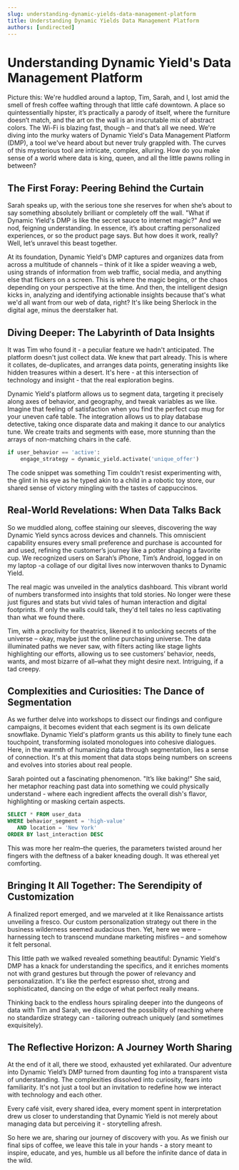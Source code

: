 ```yaml
---
slug: understanding-dynamic-yields-data-management-platform
title: Understanding Dynamic Yields Data Management Platform
authors: [undirected]
---
```



# Understanding Dynamic Yield's Data Management Platform

Picture this: We're huddled around a laptop, Tim, Sarah, and I, lost amid the smell of fresh coffee wafting through that little café downtown. A place so quintessentially hipster, it’s practically a parody of itself, where the furniture doesn’t match, and the art on the wall is an inscrutable mix of abstract colors. The Wi-Fi is blazing fast, though – and that’s all we need. We're diving into the murky waters of Dynamic Yield's Data Management Platform (DMP), a tool we've heard about but never truly grappled with. The curves of this mysterious tool are intricate, complex, alluring. How do you make sense of a world where data is king, queen, and all the little pawns rolling in between?

## The First Foray: Peering Behind the Curtain

Sarah speaks up, with the serious tone she reserves for when she’s about to say something absolutely brilliant or completely off the wall. "What if Dynamic Yield's DMP is like the secret sauce to internet magic?" And we nod, feigning understanding. In essence, it’s about crafting personalized experiences, or so the product page says. But how does it work, really? Well, let’s unravel this beast together.

At its foundation, Dynamic Yield's DMP captures and organizes data from across a multitude of channels – think of it like a spider weaving a web, using strands of information from web traffic, social media, and anything else that flickers on a screen. This is where the magic begins, or the chaos depending on your perspective at the time. And then, the intelligent design kicks in, analyzing and identifying actionable insights because that's what we'd all want from our web of data, right? It's like being Sherlock in the digital age, minus the deerstalker hat.

## Diving Deeper: The Labyrinth of Data Insights

It was Tim who found it - a peculiar feature we hadn't anticipated. The platform doesn't just collect data. We knew that part already. This is where it collates, de-duplicates, and arranges data points, generating insights like hidden treasures within a desert. It's here - at this intersection of technology and insight - that the real exploration begins. 

Dynamic Yield's platform allows us to segment data, targeting it precisely along axes of behavior, and geography, and tweak variables as we like. Imagine that feeling of satisfaction when you find the perfect cup mug for your uneven café table. The integration allows us to play database detective, taking once disparate data and making it dance to our analytics tune. We create traits and segments with ease, more stunning than the arrays of non-matching chairs in the café.

```python
if user_behavior == 'active':
    engage_strategy = dynamic_yield.activate('unique_offer')
```

The code snippet was something Tim couldn't resist experimenting with, the glint in his eye as he typed akin to a child in a robotic toy store, our shared sense of victory mingling with the tastes of cappuccinos.

## Real-World Revelations: When Data Talks Back

So we muddled along, coffee staining our sleeves, discovering the way Dynamic Yield syncs across devices and channels. This omniscient capability ensures every small preference and purchase is accounted for and used, refining the customer’s journey like a potter shaping a favorite cup. We recognized users on Sarah’s iPhone, Tim’s Android, logged in on my laptop -a collage of our digital lives now interwoven thanks to Dynamic Yield.

The real magic was unveiled in the analytics dashboard. This vibrant world of numbers transformed into insights that told stories. No longer were these just figures and stats but vivid tales of human interaction and digital footprints. If only the walls could talk, they'd tell tales no less captivating than what we found there. 

Tim, with a proclivity for theatrics, likened it to unlocking secrets of the universe – okay, maybe just the online purchasing universe. The data illuminated paths we never saw, with filters acting like stage lights highlighting our efforts, allowing us to see customers’ behavior, needs, wants, and most bizarre of all–what they might desire next. Intriguing, if a tad creepy.

## Complexities and Curiosities: The Dance of Segmentation

As we further delve into workshops to dissect our findings and configure campaigns, it becomes evident that each segment is its own delicate snowflake. Dynamic Yield's platform grants us this ability to finely tune each touchpoint, transforming isolated monologues into cohesive dialogues. Here, in the warmth of humanizing data through segmentation, lies a sense of connection. It's at this moment that data stops being numbers on screens and evolves into stories about real people.

Sarah pointed out a fascinating phenomenon. "It’s like baking!" She said, her metaphor reaching past data into something we could physically understand - where each ingredient affects the overall dish's flavor, highlighting or masking certain aspects.

```sql
SELECT * FROM user_data
WHERE behavior_segment = 'high-value' 
   AND location = 'New York'
ORDER BY last_interaction DESC
```

This was more her realm–the queries, the parameters twisted around her fingers with the deftness of a baker kneading dough. It was ethereal yet comforting.

## Bringing It All Together: The Serendipity of Customization

A finalized report emerged, and we marveled at it like Renaissance artists unveiling a fresco. Our custom personalization strategy out there in the business wilderness seemed audacious then. Yet, here we were – harnessing tech to transcend mundane marketing misfires – and somehow it felt personal.

This little path we walked revealed something beautiful: Dynamic Yield's DMP has a knack for understanding the specifics, and it enriches moments not with grand gestures but through the power of relevancy and personalization. It's like the perfect espresso shot, strong and sophisticated, dancing on the edge of what perfect really means.

Thinking back to the endless hours spiraling deeper into the dungeons of data with Tim and Sarah, we discovered the possibility of reaching where no standardize strategy can - tailoring outreach uniquely (and sometimes exquisitely).

## The Reflective Horizon: A Journey Worth Sharing

At the end of it all, there we stood, exhausted yet exhilarated. Our adventure into Dynamic Yield’s DMP turned from daunting fog into a transparent vista of understanding. The complexities dissolved into curiosity, fears into familiarity. It's not just a tool but an invitation to redefine how we interact with technology and each other. 

Every café visit, every shared idea, every moment spent in interpretation drew us closer to understanding that Dynamic Yield is not merely about managing data but perceiving it - storytelling afresh. 

So here we are, sharing our journey of discovery with you. As we finish our final sips of coffee, we leave this tale in your hands - a story meant to inspire, educate, and yes, humble us all before the infinite dance of data in the wild.